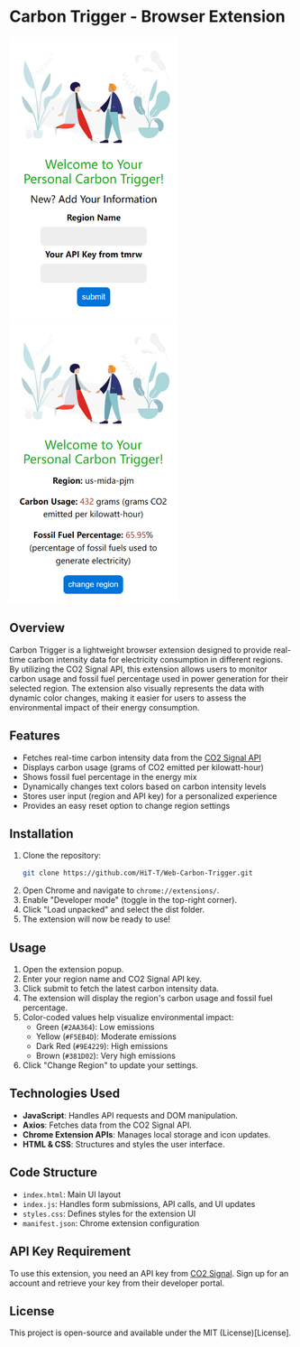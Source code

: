 # Carbon Trigger - Browser Extension

<span style="display: inline-block;">
    <img src="external_resources\login.png" alt="Image 1" width="300" height="500" style="float: left; margin-right: 100px;">
</span>
<span style="display: inline-block;">
    <img src="external_resources\data.png" alt="Image 2" width="300" height="500">
</span>

## Overview
Carbon Trigger is a lightweight browser extension designed to provide real-time carbon intensity data for electricity consumption in different regions. By utilizing the CO2 Signal API, this extension allows users to monitor carbon usage and fossil fuel percentage used in power generation for their selected region. The extension also visually represents the data with dynamic color changes, making it easier for users to assess the environmental impact of their energy consumption.

## Features
- Fetches real-time carbon intensity data from the [CO2 Signal API](https://www.co2signal.com/)
- Displays carbon usage (grams of CO2 emitted per kilowatt-hour)
- Shows fossil fuel percentage in the energy mix
- Dynamically changes text colors based on carbon intensity levels
- Stores user input (region and API key) for a personalized experience
- Provides an easy reset option to change region settings

## Installation
1. Clone the repository:
   ```bash
   git clone https://github.com/HiT-T/Web-Carbon-Trigger.git
   ```
2. Open Chrome and navigate to `chrome://extensions/`.
3. Enable "Developer mode" (toggle in the top-right corner).
4. Click "Load unpacked" and select the dist folder.
5. The extension will now be ready to use!

## Usage
1. Open the extension popup.
2. Enter your region name and CO2 Signal API key.
3. Click submit to fetch the latest carbon intensity data.
4. The extension will display the region's carbon usage and fossil fuel percentage.
5. Color-coded values help visualize environmental impact:
   - Green (`#2AA364`): Low emissions
   - Yellow (`#F5EB4D`): Moderate emissions
   - Dark Red (`#9E4229`): High emissions
   - Brown (`#381D02`): Very high emissions
6. Click "Change Region" to update your settings.

## Technologies Used
- **JavaScript**: Handles API requests and DOM manipulation.
- **Axios**: Fetches data from the CO2 Signal API.
- **Chrome Extension APIs**: Manages local storage and icon updates.
- **HTML & CSS**: Structures and styles the user interface.

## Code Structure
- `index.html`: Main UI layout
- `index.js`: Handles form submissions, API calls, and UI updates
- `styles.css`: Defines styles for the extension UI
- `manifest.json`: Chrome extension configuration

## API Key Requirement
To use this extension, you need an API key from [CO2 Signal](https://www.co2signal.com/). Sign up for an account and retrieve your key from their developer portal.

## License
This project is open-source and available under the MIT (License)[License].
